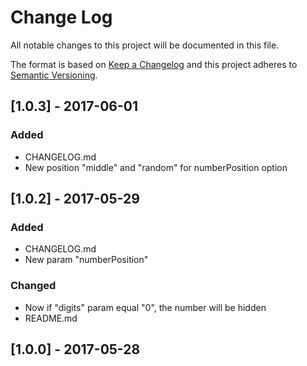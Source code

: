 # Change Log
All notable changes to this project will be documented in this file.

The format is based on [Keep a Changelog](http://keepachangelog.com/)
and this project adheres to [Semantic Versioning](http://semver.org/).

## [1.0.3] - 2017-06-01
### Added
- CHANGELOG.md
- New position "middle" and "random" for numberPosition option

## [1.0.2] - 2017-05-29
### Added
- CHANGELOG.md
- New param "numberPosition"

### Changed
- Now if "digits" param equal "0", the number will be hidden
- README.md

## [1.0.0] - 2017-05-28
